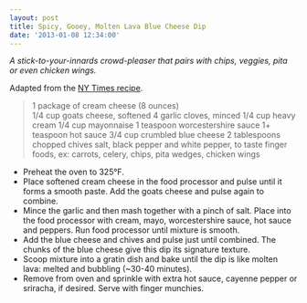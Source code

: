 ```yaml
---
layout: post
title: Spicy, Gooey, Molten Lava Blue Cheese Dip
date: '2013-01-08 12:34:00'
---
```


*A stick-to-your-innards crowd-pleaser that pairs with chips, veggies, pita or even chicken wings.*

Adapted from the [NY Times recipe](http://cooking.nytimes.com/recipes/1013023-spicy-molten-blue-cheese-dip).

> 1 package of cream cheese (8 ounces)  
1/4 cup goats cheese, softened
4 garlic cloves, minced
1/4 cup heavy cream
1/4 cup mayonnaise
1 teaspoon worcestershire sauce
1+ teaspoon hot sauce
3/4 cup crumbled blue cheese
2 tablespoons chopped chives
salt, black pepper and white pepper, to taste
finger foods, ex: carrots, celery, chips, pita wedges, chicken wings

* Preheat the oven to 325°F.
* Place softened cream cheese in the food processor and pulse until it forms a smooth paste. Add the goats cheese and pulse again to combine.
* Mince the garlic and then mash together with a pinch of salt. Place into the food processor with cream, mayo, worcestershire sauce, hot sauce and peppers. Run food processor until mixture is smooth.
* Add the blue cheese and chives and pulse just until combined. The chunks of the blue cheese give this dip its signature texture.
* Scoop mixture into a gratin dish and bake until the dip is like molten lava: melted and bubbling (~30-40 minutes).
* Remove from oven and sprinkle with extra hot sauce, cayenne pepper or sriracha, if desired. Serve with finger munchies.